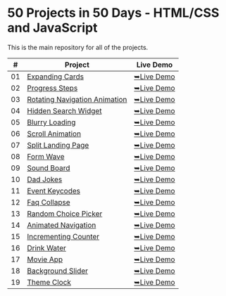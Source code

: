 # 50 Projects in 50 Days - HTML/CSS and JavaScript

This is the main repository for all of the projects.

|  #  | Project                                                                                                                     | Live Demo                                                                         |
| :-: | --------------------------------------------------------------------------------------------------------------------------- | --------------------------------------------------------------------------------- |
| 01  | [Expanding Cards](https://github.com/C0dewithLokesh/50Projects50Days/tree/main/Expanding%20Cards)                             | [➥Live Demo](https://c0dewithlokesh.github.io/50Projects50Days/Expanding%20Cards/)               |
| 02  | [Progress Steps](https://github.com/C0dewithLokesh/50Projects50Days/tree/main/Progress%20Steps)                             | [➥Live Demo](https://c0dewithlokesh.github.io/50Projects50Days/Progress%20Steps/)               |
| 03  | [Rotating Navigation Animation](https://github.com/C0dewithLokesh/50Projects50Days/tree/main/rotating-nav-animation)                             | [➥Live Demo](https://c0dewithlokesh.github.io/50Projects50Days/rotating-nav-animation/)               |
| 04  | [Hidden Search Widget](https://github.com/C0dewithLokesh/50Projects50Days/tree/main/hidden-search)                             | [➥Live Demo](https://c0dewithlokesh.github.io/50Projects50Days/hidden-search/)               |
| 05  | [Blurry Loading](https://github.com/C0dewithLokesh/50Projects50Days/tree/main/blurry-loading)                             | [➥Live Demo](https://c0dewithlokesh.github.io/50Projects50Days/blurry-loading/)               |
| 06  | [Scroll Animation](https://github.com/C0dewithLokesh/50Projects50Days/tree/main/Scroll%20Animation)                             | [➥Live Demo](https://c0dewithlokesh.github.io/50Projects50Days/Scroll%20Animation/)               |
| 07  | [Split Landing Page](https://github.com/C0dewithLokesh/50Projects50Days/tree/main/Split%20Landing%20Page)                             | [➥Live Demo](https://c0dewithlokesh.github.io/50Projects50Days/Split%20Landing%20Page/)               |
| 08  | [Form Wave](https://github.com/C0dewithLokesh/50Projects50Days/tree/main/Form%20Wave%20Animation)                             | [➥Live Demo](https://c0dewithlokesh.github.io/50Projects50Days/Form%20Wave%20Animation/)               |
| 09  | [Sound Board](https://github.com/C0dewithLokesh/50Projects50Days/tree/main/Sound%20Board)                             | [➥Live Demo](https://c0dewithlokesh.github.io/50Projects50Days/Sound%20Board/)               |
| 10  | [Dad Jokes](https://github.com/C0dewithLokesh/50Projects50Days/tree/main/Dad%20Jokes)                             | [➥Live Demo](https://c0dewithlokesh.github.io/50Projects50Days/Dad%20Jokes/)               |
| 11  | [Event Keycodes](https://github.com/C0dewithLokesh/50Projects50Days/tree/main/Event%20Keycode)                             | [➥Live Demo](https://c0dewithlokesh.github.io/50Projects50Days/Event%20Keycode/)               |
| 12  | [Faq Collapse](https://github.com/C0dewithLokesh/50Projects50Days/tree/main/FAQ%20Collapse)                             | [➥Live Demo](https://c0dewithlokesh.github.io/50Projects50Days/FAQ%20Collapse/)               |
| 13  | [Random Choice Picker](https://github.com/C0dewithLokesh/50Projects50Days/tree/main/Random%20Choice%20Picker)                             | [➥Live Demo](https://c0dewithlokesh.github.io/50Projects50Days/Random%20Choice%20Picker/)               |
| 14  | [Animated Navigation](https://github.com/C0dewithLokesh/50Projects50Days/tree/main/Animated%20Navigation)                             | [➥Live Demo](https://c0dewithlokesh.github.io/50Projects50Days/Animated%20Navigation/)               |
| 15  | [Incrementing Counter](https://github.com/C0dewithLokesh/50Projects50Days/tree/main/Incrementing%20%20Counter)                             | [➥Live Demo](https://c0dewithlokesh.github.io/50Projects50Days/Incrementing%20%20Counter/)               |
| 16  | [Drink Water](https://github.com/C0dewithLokesh/50Projects50Days/tree/main/Drink%20Water)                             | [➥Live Demo](https://c0dewithlokesh.github.io/50Projects50Days/Drink%20Water/)               |
| 17  | [Movie App](https://github.com/C0dewithLokesh/50Projects50Days/tree/main/Movie%20App)                             | [➥Live Demo](https://c0dewithlokesh.github.io/50Projects50Days/Movie%20App/)               |
| 18  | [Background Slider](https://github.com/C0dewithLokesh/50Projects50Days/tree/main/Background%20Slider)                             | [➥Live Demo](https://c0dewithlokesh.github.io/50Projects50Days/Background%20Slider/)               |
| 19  | [Theme Clock](https://github.com/C0dewithLokesh/50Projects50Days/tree/main/Theme%20Clock)                             | [➥Live Demo](https://c0dewithlokesh.github.io/50Projects50Days/Theme%20Clock/)               |
